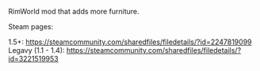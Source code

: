 RimWorld mod that adds more furniture.

Steam pages:

1.5+: https://steamcommunity.com/sharedfiles/filedetails/?id=2247819099
Legavy (1.1 - 1.4): https://steamcommunity.com/sharedfiles/filedetails/?id=3221519953
